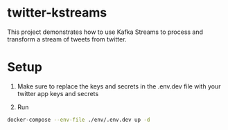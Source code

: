 # twitter-kstreams
This project demonstrates how to use Kafka Streams to process and transform a stream of tweets from twitter.

# Setup
1. Make sure to replace the keys and secrets in the .env.dev file with your twitter app 
keys and secrets

2. Run
```bash
docker-compose --env-file ./env/.env.dev up -d
```

